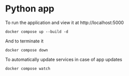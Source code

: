 # Python app

To run the application and view it at http://localhost:5000
```
docker compose up --build -d
```

And to terminate it
```
docker compose down
```

To automatically update services in case of app updates
```
docker compose watch
```
